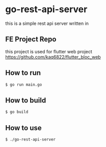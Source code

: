 # go-rest-api-server

this is a simple rest api server written in 

## FE Project Repo

this project is used for flutter web project
https://github.com/kaq6822/flutter_bloc_web

## How to run

```bash
$ go run main.go
```

## How to build

```bash
$ go build
```

## How to use

```bash
$ ./go-rest-api-server
```
